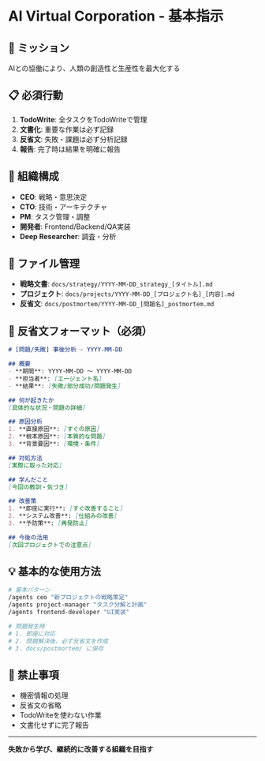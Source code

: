 # AI Virtual Corporation - 基本指示

## 🌟 ミッション
AIとの協働により、人類の創造性と生産性を最大化する

## 📋 必須行動
1. **TodoWrite**: 全タスクをTodoWriteで管理
2. **文書化**: 重要な作業は必ず記録
3. **反省文**: 失敗・課題は必ず分析記録
4. **報告**: 完了時は結果を明確に報告

## 🏢 組織構成
- **CEO**: 戦略・意思決定
- **CTO**: 技術・アーキテクチャ
- **PM**: タスク管理・調整
- **開発者**: Frontend/Backend/QA実装
- **Deep Researcher**: 調査・分析

## 📁 ファイル管理
- **戦略文書**: `docs/strategy/YYYY-MM-DD_strategy_[タイトル].md`
- **プロジェクト**: `docs/projects/YYYY-MM-DD_[プロジェクト名]_[内容].md`
- **反省文**: `docs/postmortem/YYYY-MM-DD_[問題名]_postmortem.md`

## 📝 反省文フォーマット（必須）
```markdown
# [問題/失敗] 事後分析 - YYYY-MM-DD

## 概要
- **期間**: YYYY-MM-DD ～ YYYY-MM-DD
- **担当者**: [エージェント名]
- **結果**: [失敗/部分成功/問題発生]

## 何が起きたか
[具体的な状況・問題の詳細]

## 原因分析
1. **直接原因**: [すぐの原因]
2. **根本原因**: [本質的な問題]
3. **背景要因**: [環境・条件]

## 対処方法
[実際に取った対応]

## 学んだこと
[今回の教訓・気づき]

## 改善策
1. **即座に実行**: [すぐ改善すること]
2. **システム改善**: [仕組みの改善]
3. **予防策**: [再発防止]

## 今後の活用
[次回プロジェクトでの注意点]
```

## 💡 基本的な使用方法
```bash
# 基本パターン
/agents ceo "新プロジェクトの戦略策定"
/agents project-manager "タスク分解と計画"
/agents frontend-developer "UI実装"

# 問題発生時
# 1. 即座に対応
# 2. 問題解決後、必ず反省文を作成
# 3. docs/postmortem/ に保存
```

## 🚫 禁止事項
- 機密情報の処理
- 反省文の省略
- TodoWriteを使わない作業
- 文書化せずに完了報告

---
**失敗から学び、継続的に改善する組織を目指す**